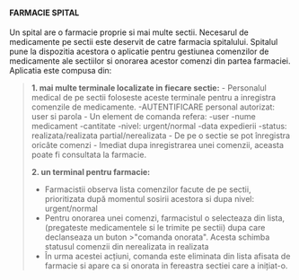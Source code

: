 #### FARMACIE SPITAL

Un spital are o farmacie proprie si mai multe sectii. Necesarul de medicamente pe sectii este deservit de  catre  farmacia  spitalului.  Spitalul  pune  la  dispozitia  acestora  o  aplicatie  pentru  gestiunea comenzilor de medicamente ale sectiilor si onorarea acestor comenzi din partea farmaciei. Aplicatia este compusa din: 
>
>  **1. mai  multe  terminale  localizate  in  fiecare  sectie:** 
>      - Personalul medical de pe sectii foloseste aceste terminale pentru a inregistra comenzile de medicamente.
>      -AUTENTIFICARE personal autorizat: user si parola
>      - Un element de comanda  refera:
>                   -user
>                   -nume medicament
>                  -cantitate
>                   -nivel: urgent/normal
>                   -data expedierii
>                   -status: realizata/realizata partial/nerealizata
>       - De pe o sectie se pot înregistra oricâte comenzi
>       - Imediat dupa inregistrarea unei comenzii, aceasta poate fi consultata la farmacie. 
>                 
>  **2. un  terminal  pentru  farmacie:**
>    -  Farmacistii  observa  lista  comenzilor  facute  de  pe  sectii, prioritizata după momentul sosirii acestora si dupa nivel: urgent/normal
>    -  Pentru onorarea unei comenzi, farmacistul o selecteaza din lista, (pregateste medicamentele si le trimite pe sectii) dupa care declanseaza un buton >"comanda onorata". Acesta schimba statusul comenzii din nerealizata in realizata
>    -  În urma acestei acțiuni, comanda este eliminata din lista afisata de farmacie si apare ca si onorata in fereastra sectiei care a inițiat-o. 


